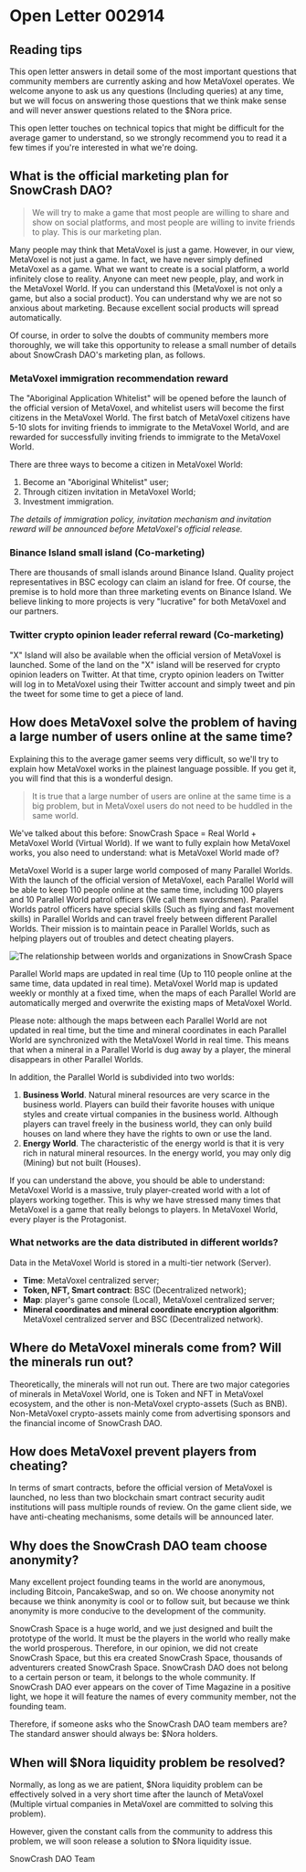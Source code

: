 # Open Letter 002914

## Reading tips

This open letter answers in detail some of the most important questions that community members are currently asking and how MetaVoxel operates. We welcome anyone to ask us any questions \(Including queries\) at any time, but we will focus on answering those questions that we think make sense and will never answer questions related to the $Nora price.

This open letter touches on technical topics that might be difficult for the average gamer to understand, so we strongly recommend you to read it a few times if you're interested in what we're doing.

## What is the official marketing plan for SnowCrash DAO?

> We will try to make a game that most people are willing to share and show on social platforms, and most people are willing to invite friends to play. This is our marketing plan.

Many people may think that MetaVoxel is just a game. However, in our view, MetaVoxel is not just a game. In fact, we have never simply defined MetaVoxel as a game. What we want to create is a social platform, a world infinitely close to reality. Anyone can meet new people, play, and work in the MetaVoxel World. If you can understand this \(MetaVoxel is not only a game, but also a social product\). You can understand why we are not so anxious about marketing. Because excellent social products will spread automatically.

Of course, in order to solve the doubts of community members more thoroughly, we will take this opportunity to release a small number of details about SnowCrash DAO's marketing plan, as follows.

### MetaVoxel immigration recommendation reward

The "Aboriginal Application Whitelist" will be opened before the launch of the official version of MetaVoxel, and whitelist users will become the first citizens in the MetaVoxel World. The first batch of MetaVoxel citizens have 5-10 slots for inviting friends to immigrate to the MetaVoxel World, and are rewarded for successfully inviting friends to immigrate to the MetaVoxel World.

There are three ways to become a citizen in MetaVoxel World:

1. Become an "Aboriginal Whitelist" user;
2. Through citizen invitation in MetaVoxel World;
3. Investment immigration.

_The details of immigration policy, invitation mechanism and invitation reward will be announced before MetaVoxel's official release._

### Binance Island small island \(Co-marketing\)

There are thousands of small islands around Binance Island. Quality project representatives in BSC ecology can claim an island for free. Of course, the premise is to hold more than three marketing events on Binance Island. We believe linking to more projects is very "lucrative" for both MetaVoxel and our partners.

### Twitter crypto opinion leader referral reward \(Co-marketing\)

"X" Island will also be available when the official version of MetaVoxel is launched. Some of the land on the "X" island will be reserved for crypto opinion leaders on Twitter. At that time, crypto opinion leaders on Twitter will log in to MetaVoxel using their Twitter account and simply tweet and pin the tweet for some time to get a piece of land.

## How does MetaVoxel solve the problem of having a large number of users online at the same time?

Explaining this to the average gamer seems very difficult, so we'll try to explain how MetaVoxel works in the plainest language possible. If you get it, you will find that this is a wonderful design.

> It is true that a large number of users are online at the same time is a big problem, but in MetaVoxel users do not need to be huddled in the same world.

We've talked about this before: SnowCrash Space = Real World + MetaVoxel World \(Virtual World\). If we want to fully explain how MetaVoxel works, you also need to understand: what is MetaVoxel World made of?

MetaVoxel World is a super large world composed of many Parallel Worlds. With the launch of the official version of MetaVoxel, each Parallel World will be able to keep 110 people online at the same time, including 100 players and 10 Parallel World patrol officers \(We call them swordsmen\). Parallel Worlds patrol officers have special skills \(Such as flying and fast movement skills\) in Parallel Worlds and can travel freely between different Parallel Worlds. Their mission is to maintain peace in Parallel Worlds, such as helping players out of troubles and detect cheating players.

![The relationship between worlds and organizations in SnowCrash Space](https://img.snowcrash.finance/site/docs-snowcrash-finance/SnowCrashSpace-Worlds.png)

Parallel World maps are updated in real time \(Up to 110 people online at the same time, data updated in real time\). MetaVoxel World map is updated weekly or monthly at a fixed time, when the maps of each Parallel World are automatically merged and overwrite the existing maps of MetaVoxel World.

Please note: although the maps between each Parallel World are not updated in real time, but the time and mineral coordinates in each Parallel World are synchronized with the MetaVoxel World in real time. This means that when a mineral in a Parallel World is dug away by a player, the mineral disappears in other Parallel Worlds.

In addition, the Parallel World is subdivided into two worlds:

1. **Business World**. Natural mineral resources are very scarce in the business world. Players can build their favorite houses with unique styles and create virtual companies in the business world. Although players can travel freely in the business world, they can only build houses on land where they have the rights to own or use the land.
2. **Energy World**. The characteristic of the energy world is that it is very rich in natural mineral resources. In the energy world, you may only dig \(Mining\) but not built \(Houses\).

If you can understand the above, you should be able to understand: MetaVoxel World is a massive, truly player-created world with a lot of players working together. This is why we have stressed many times that MetaVoxel is a game that really belongs to players. In MetaVoxel World, every player is the Protagonist.

### What networks are the data distributed in different worlds?

Data in the MetaVoxel World is stored in a multi-tier network \(Server\).

* **Time**: MetaVoxel centralized server;
* **Token, NFT, Smart contract**: BSC \(Decentralized network\);
* **Map**: player's game console \(Local\), MetaVoxel centralized server;
* **Mineral coordinates and mineral coordinate encryption algorithm**: MetaVoxel centralized server and BSC \(Decentralized network\).

## Where do MetaVoxel minerals come from? Will the minerals run out?

Theoretically, the minerals will not run out. There are two major categories of minerals in MetaVoxel World, one is Token and NFT in MetaVoxel ecosystem, and the other is non-MetaVoxel crypto-assets \(Such as BNB\). Non-MetaVoxel crypto-assets mainly come from advertising sponsors and the financial income of SnowCrash DAO.

## How does MetaVoxel prevent players from cheating?

In terms of smart contracts, before the official version of MetaVoxel is launched, no less than two blockchain smart contract security audit institutions will pass multiple rounds of review. On the game client side, we have anti-cheating mechanisms, some details will be announced later.

## Why does the SnowCrash DAO team choose anonymity?

Many excellent project founding teams in the world are anonymous, including Bitcoin, PancakeSwap, and so on. We choose anonymity not because we think anonymity is cool or to follow suit, but because we think anonymity is more conducive to the development of the community.

SnowCrash Space is a huge world, and we just designed and built the prototype of the world. It must be the players in the world who really make the world prosperous. Therefore, in our opinion, we did not create SnowCrash Space, but this era created SnowCrash Space, thousands of adventurers created SnowCrash Space. SnowCrash DAO does not belong to a certain person or team, it belongs to the whole community. If SnowCrash DAO ever appears on the cover of Time Magazine in a positive light, we hope it will feature the names of every community member, not the founding team.

Therefore, if someone asks who the SnowCrash DAO team members are? The standard answer should always be: $Nora holders.

## When will $Nora liquidity problem be resolved?

Normally, as long as we are patient, $Nora liquidity problem can be effectively solved in a very short time after the launch of MetaVoxel \(Multiple virtual companies in MetaVoxel are committed to solving this problem\).

However, given the constant calls from the community to address this problem, we will soon release a solution to $Nora liquidity issue.

SnowCrash DAO Team

